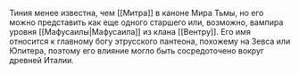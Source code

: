 Тиния менее известна, чем [[Митра]] в каноне Мира Тьмы, но его можно представить как еще одного старшего или, возможно, вампира уровня [[Мафусаилы|Мафусаила]] из клана [[Вентру]]. Его имя относится к главному богу этрусского пантеона, похожему на Зевса или Юпитера, поэтому его влияние могло быть сосредоточено вокруг древней Италии.